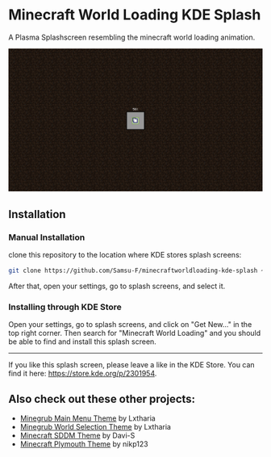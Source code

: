 # Minecraft World Loading KDE Splash
A Plasma Splashscreen resembling the minecraft world loading animation.

![Splash Screen Preview](./contents/previews/splash.png)

## Installation
### Manual Installation
clone this repository to the location where KDE stores splash screens:
```sh
git clone https://github.com/Samsu-F/minecraftworldloading-kde-splash ~/.local/share/plasma/look-and-feel/minecraftworldloading-kde-splash
```
After that, open your settings, go to splash screens, and select it.

### Installing through KDE Store
Open your settings, go to splash screens, and click on "Get New..." in the top right corner. Then search for "Minecraft World Loading" and you should be able to find and install this splash screen.

---
If you like this splash screen, please leave a like in the KDE Store. You can find it here: https://store.kde.org/p/2301954.

## Also check out these other projects:
- [Minegrub Main Menu Theme](https://github.com/Lxtharia/minegrub-theme) by Lxtharia
- [Minegrub World Selection Theme](https://github.com/Lxtharia/minegrub-world-sel-theme) by Lxtharia
- [Minecraft SDDM Theme](https://github.com/Davi-S/sddm-theme-minesddm) by Davi-S
- [Minecraft Plymouth Theme](https://github.com/nikp123/minecraft-plymouth-theme) by nikp123
